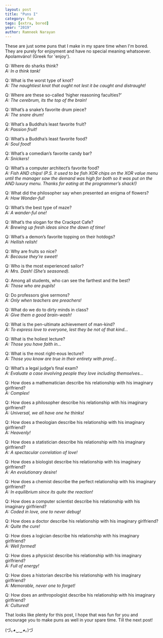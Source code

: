 ```yaml
---
layout: post
title: "Puns I"
category: fun
tags: [extra, bored]
year: "2019"
author: Ramneek Narayan
---
```


These are just some puns that I make in my spare time when I'm bored. They are purely for enjoyment and have no special meaning whatsoever. Apolamváno! (Greek for 'enjoy').

Q: Where do sharks think?
<br>*A: In a think tank!*

Q: What is the worst type of knot?<br>
*A: The naughtiest knot that ought not lest it be caught and distraught!*

Q: Where are these so-called ‘higher reasoning faculties?’<br>
*A: The cerebrum, its the top of the brain!*

Q: What’s a snake’s favorite drum piece?<br>
*A: The snare drum!*

Q: What’s a Buddha’s least favorite fruit?<br>
*A: Passion fruit!*

Q: What’s a Buddha’s least favorite food?<br>
*A: Soul food!*

Q: What’s a comedian’s favorite candy bar?<br>
*A: Snickers!*

Q: What’s a computer architect’s favorite food?<br>
*A: Fish AND chips! (P.S. it used to be fish XOR chips on the XOR value menu until the manager saw the demand was high for both so it was put on the AND luxury menu. Thanks for eating at the programmer’s shack!)*

Q: What did the philosopher say when presented an enigma of flowers?<br>
*A: How Wonder-ful!*

Q: What’s the best type of maze?<br>
*A: A wander-ful one!*

Q: What’s the slogan for the Crackpot Cafe?<br>
*A: Brewing up fresh ideas since the dawn of time!*

Q: What’s a demon’s favorite topping on their hotdogs?<br>
*A: Hellish relish!*

Q: Why are fruits so nice?<br>
*A: Because they’re sweet!*

Q: Who is the most experienced sailor?<br>
*A: Mrs. Dash! (She’s seasoned).*

Q: Among all students, who can see the farthest and the best?<br>
*A: Those who are pupils!*

Q: Do professors give sermons?<br>
*A: Only when teachers are preachers!*

Q: What do we do to dirty minds in class?<br>
*A: Give them a good brain-wash!*

Q: What is the pen-ultimate achievement of man-kind?<br>
*A: To express love to everyone, lest they be not of that kind…*

Q: What is the holiest lecture?<br>
*A: Those you have faith in…*

Q: What is the most right-eous lecture?<br>
*A: Those you know are true in their entirety with proof…*

Q: What’s a legal judge’s final exam?<br>
*A: Evaluate a case involving people they love including themselves…*

Q: How does a mathematician describe his relationship with his imaginary girlfriend?<br>
*A: Complex!*

Q: How does a philosopher describe his relationship with his imaginary girlfriend?<br>
*A: Universal, we all have one he thinks!*

Q: How does a theologian describe his relationship with his imaginary girlfriend?<br>
*A: Heavenly!*

Q: How does a statistician describe his relationship with his imaginary girlfriend?<br>
*A: A spectacular correlation of love!*

Q: How does a biologist describe his relationship with his imaginary girlfriend?<br>
*A: An evolutionary desire!*

Q: How does a chemist describe the perfect relationship with his imaginary girlfriend?<br>
*A: In equilibrium since its quite the reaction!*

Q: How does a computer scientist describe his relationship with his imaginary girlfriend?<br>
*A: Coded in love, one to never debug!*

Q: How does a doctor describe his relationship with his imaginary girlfriend?<br>
*A: Quite the cure!*

Q: How does a logician describe his relationship with his imaginary girlfriend?<br>
*A: Well formed!*

Q: How does a physicist describe his relationship with his imaginary girlfriend?<br>
*A: Full of energy!*

Q: How does a historian describe his relationship with his imaginary girlfriend?<br>
*A: Memorable, never one to forget!*

Q: How does an anthropologist describe his relationship with his imaginary girlfriend?<br>
*A: Cultured!*

That looks like plenty for this post, I hope that was fun for you and encourage you to make puns as well in your spare time. Till the next post! <i class="fas fa-meteor"></i>

(づ｡◕‿‿◕｡)づ

